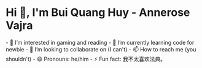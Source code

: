 <h1> Hi 👋, I'm Bui Quang Huy - Annerose Vajra </h1>
- 👀 I’m interested in gaming and reading 
- 🌱 I’m currently learning code for newbie 
- 💞️ I’m looking to collaborate on (I can't)
- 📫 How to reach me (you shouldn't)
- 😄 Pronouns: he/him
- ⚡ Fun fact: 我不太喜欢法典。